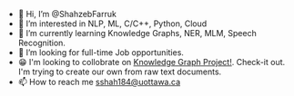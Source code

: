 - 👋 Hi, I’m @ShahzebFarruk
- 👀 I’m interested in NLP, ML, C/C++, Python, Cloud
- 🌱 I’m currently learning Knowledge Graphs, NER, MLM, Speech Recognition.
- 💞️ I’m looking for full-time Job opportunities.
- 😁 I'm looking to collobrate on [Knowledge Graph Project!](https://github.com/ShahzebFarruk/Knowledge-graph). Check-it out. I'm trying to create our own from raw text documents.
- 📫 How to reach me sshah184@uottawa.ca

<!---
ShahzebFarruk/ShahzebFarruk is a ✨ special ✨ repository because its `README.md` (this file) appears on your GitHub profile.
You can click the Preview link to take a look at your changes.
--->
